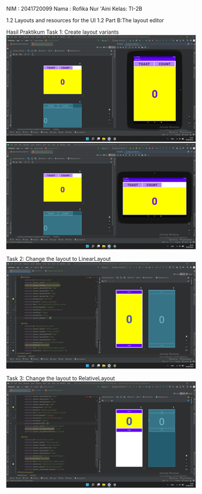 NIM  : 2041720099
Nama : Rofika Nur 'Aini
Kelas: TI-2B

1.2 Layouts and resources for the UI
1.2 Part B:The layout editor

Hasil Praktikum
Task 1: Create layout variants
![Screenshot Dashboard Oracle](image/task1-a.png)
![Screenshot Dashboard Oracle](image/Task1-b.png)

Task 2: Change the layout to LinearLayout
![Screenshot Dashboard Oracle](image/task2b.png)

Task 3: Change the layout to RelativeLayout
![Screenshot Dashboard Oracle](image/task3b.png)
